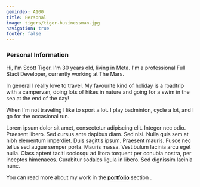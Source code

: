```yaml
---
gemindex: A100
title: Personal
image: tigers/tiger-businessman.jpg
navigation: true
footer: false
---
```


### Personal Information

Hi, I'm Scott Tiger. I'm 30 years old, living in Meta.
I'm a professional Full Stact Developer, currently working at The Mars.

In general I really love to travel. My favourite kind of holiday is a roadtrip with a campervan, doing lots of hikes in nature and going for a swim in the sea at the end of the day!

When I'm not traveling I like to sport a lot. I play badminton, cycle a lot, and I go for the occasional run.

Lorem ipsum dolor sit amet, consectetur adipiscing elit. Integer nec odio. Praesent libero. Sed cursus ante dapibus diam. Sed nisi. Nulla quis sem at nibh elementum imperdiet. Duis sagittis ipsum. Praesent mauris. Fusce nec tellus sed augue semper porta. Mauris massa. Vestibulum lacinia arcu eget nulla. Class aptent taciti sociosqu ad litora torquent per conubia nostra, per inceptos himenaeos. Curabitur sodales ligula in libero. Sed dignissim lacinia nunc.

You can read more about my work in the **[portfolio](/portfolio)** section .
